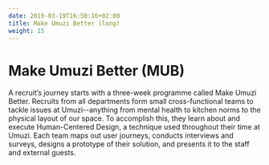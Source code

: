 ```yaml
---
date: 2019-03-19T16:50:16+02:00
title: Make Umuzi Better (long)
weight: 15
---
```

# Make Umuzi Better (MUB)

A recruit’s journey starts with a three-week programme called Make Umuzi Better. Recruits from all departments form small cross-functional teams to tackle issues at Umuzi--anything from mental health to kitchen norms to the physical layout of our space. To accomplish this, they learn about and execute Human-Centered Design, a technique used throughout their time at Umuzi. Each team maps out user journeys, conducts interviews and surveys, designs a prototype of their solution, and presents it to the staff and external guests.
